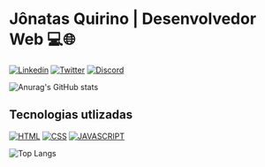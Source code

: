 # Jônatas Quirino | Desenvolvedor Web 💻🌐

[![Linkedin](https://img.shields.io/badge/LinkedIn-0077B5?style=for-the-badge&logo=linkedin&logoColor=white)](https://www.linkedin.com/in/jonatasquirino/)
[![Twitter](https://img.shields.io/badge/Twitter-1DA1F2?style=for-the-badge&logo=twitter&logoColor=white)](https://twitter.com/ojonatasquirino)
[![Discord](https://img.shields.io/badge/Discord-7289DA?style=for-the-badge&logo=discord&logoColor=white)](https://discord.com/channels/@jonatasquirino)

![Anurag's GitHub stats](https://github-readme-stats.vercel.app/api?username=ojonatasquirino&show_icons=true&theme=dark)
 ## Tecnologias utlizadas 
[![HTML](https://img.shields.io/badge/HTML5-E34F26?style=for-the-badge&logo=html5&logoColor=white)]()
[![CSS](https://img.shields.io/badge/CSS3-1572B6?style=for-the-badge&logo=css3&logoColor=white)]()
[![JAVASCRIPT](https://img.shields.io/badge/JavaScript-F7DF1E?style=for-the-badge&logo=javascript&logoColor=black)]()

![Top Langs](https://github-readme-stats.vercel.app/api/top-langs/?username=ojonatasquirino&hide_progress=true)
